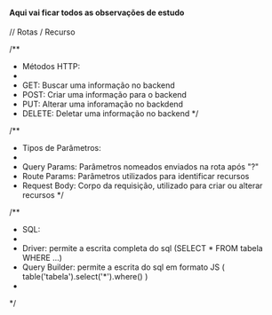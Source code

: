#### Aqui vai ficar todos as observações de estudo #####

// Rotas / Recurso

/**
 * Métodos HTTP:
 * 
 * GET: Buscar uma informação no backend
 * POST: Criar uma informação para o backend
 * PUT: Alterar uma inforamação no backdend
 * DELETE: Deletar uma informação no backend
 */

/**
 * Tipos de Parâmetros: 
 * 
 * Query Params: Parâmetros nomeados enviados na rota após  "?"
 * Route Params: Parâmetros utilizados para identificar recursos
 * Request Body: Corpo da requisição, utilizado para criar ou alterar recursos
 */

/**
 * SQL:
 * 
 * Driver: permite a escrita completa do sql (SELECT * FROM tabela WHERE ...)
 * Query Builder: permite a escrita do sql em formato JS ( table('tabela').select('*').where() )
 * 
 */